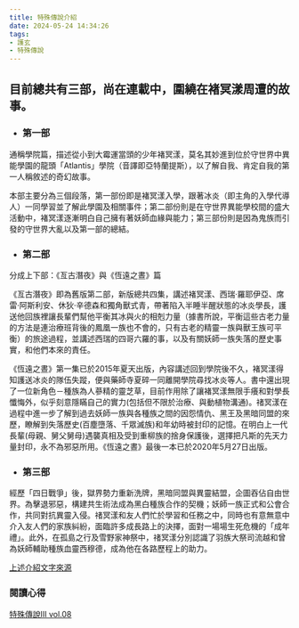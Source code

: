 ```yaml
---
title: 特殊傳說介紹
date: 2024-05-24 14:34:26
tags:
- 護玄
- 特殊傳說
---
```


## 目前總共有三部，尚在連載中，圍繞在褚冥漾周遭的故事。

 <!--more-->

- ### 第一部

通稱學院篇，描述從小到大霉運當頭的少年褚冥漾，莫名其妙進到位於守世界中異能學園的龍頭「Atlantis」學院（音譯即亞特蘭提斯），以了解自我、肯定自我的第一人稱敘述的奇幻故事。

本部主要分為三個段落，第一部份即是褚冥漾入學，跟著冰炎（即主角的入學代導人）一同學習並了解此學園及相關事件；第二部份則是在守世界異能學校間的盛大活動中，褚冥漾逐漸明白自己擁有著妖師血緣與能力；第三部份則是因為鬼族而引發的守世界大亂以及第一部的總結。

- ### 第二部
分成上下部：《亙古潛夜》與《恆遠之晝》篇

《亙古潛夜》即為舊版第二部，新版總共四集，講述褚冥漾、西瑞‧羅耶伊亞、席雷‧阿斯利安、休狄‧辛德森和獨角獸式青，帶著陷入半睡半醒狀態的冰炎學長，護送他回族裡讓長輩們幫他平衡其冰與火的相剋力量（據書所說，平衡這些古老力量的方法是連治療班背後的鳳凰一族也不會的，只有古老的精靈一族與獸王族可平衡）的旅途過程，並講述西瑞的四哥六羅的事，以及有關妖師一族失落的歷史事實，和他們本來的責任。

《恆遠之晝》第一集已於2015年夏天出版，內容講述回到學院後不久，褚冥漾得知護送冰炎的隊伍失蹤，便與藥師寺夏碎一同離開學院尋找冰炎等人。書中還出現了一位新角色－種族為人蔘精的靈芝草，目前作用除了讓褚冥漾無限手癢和對學長懺悔外，似乎刻意隱瞞自己的實力(包括但不限於治療、與動植物溝通)。禇冥漾在過程中進一步了解到過去妖師一族與各種族之間的因怨情仇、黑王及黑暗同盟的來歷，瞭解到失落歷史(百塵墮落、千眾滅族)和年幼時被封印的記憶。在明白上一代長輩(母親、舅父舅母)遇襲真相及受到重柳族的捨身保護後，選擇把凡斯的先天力量封印，永不為邪惡所用。《恆遠之晝》最後一本已於2020年5月27日出版。

- ### 第三部
經歷「四日戰爭」後，獄界勢力重新洗牌，黑暗同盟與異靈結盟，企圖吞佔自由世界。為擊退邪惡，構建共生術法成為黑白種族合作的契機；妖師一族正式和公會合作，共同對抗異靈入侵。禇冥漾和友人們忙於學習和任務之中，同時也有意無意中介入友人們的家族糾紛，面臨許多成長路上的決擇，面對一場場生死危機的「成年禮」。此外，在孤島之行及雪野家神祭中，禇冥漾分別認識了羽族大祭司流越和曾為妖師輔助種族血靈西穆德，成為他在各路歷程上的助力。

[上述介紹文字來源](https://zh.wikipedia.org/wiki/%E7%89%B9%E6%AE%8A%E5%82%B3%E8%AA%AA)

### 閱讀心得

[特殊傳說Ⅲ vol.08](../特殊傳說Ⅲ-vol-08/)

